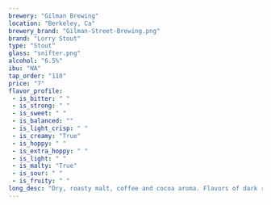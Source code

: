 ```yaml
---
brewery: "Gilman Brewing"
location: "Berkeley, Ca"
brewery_brand: "Gilman-Street-Brewing.png"
brand: "Lorry Stout"
type: "Stout"
glass: "snifter.png"
alcohol: "6.5%"
ibu: "NA"
tap_order: "110"
price: "7"
flavor_profile:
 - is_bitter: " "
 - is_strong: " "
 - is_sweet: " "
 - is_balanced: ""
 - is_light_crisp: " "
 - is_creamy: "True"
 - is_hoppy: " "
 - is_extra_hoppy: " "
 - is_light: " "
 - is_malty: "True"
 - is_sour: " "
 - is_fruity: " "
long_desc: "Dry, roasty malt, coffee and cocoa aroma. Flavors of dark roast malt, bittersweet chocolate and subtle coffee with a thick creamy brown nitro head."
---
```

